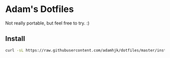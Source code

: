 # Adam's Dotfiles

Not really portable, but feel free to try. :)

## Install

```bash
curl -sL https://raw.githubusercontent.com/adamhjk/dotfiles/master/install.sh > /tmp/install.sh
```

